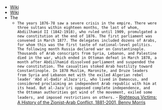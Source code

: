 - [Wiki](https://en.wikipedia.org/wiki/Russo-Turkish_War_(1877%E2%80%931878))
- [Wiki](https://en.wikipedia.org/wiki/History_of_the_Russo-Turkish_wars)
- The
	- `The years 1876-78 saw a severe crisis in the empire. There were three sultans within eighteen months, the last of whom, Abdiilhamid II (1842-1918), who ruled until 1909, promulgated a new constitution at the end of 1876. The first parliament was convened in March 1877. The delegates included dozens of Arabs, for whom this was the first taste of national-level politics. The following month Russia declared war on Constantinople. Thousands of Arab conscripts from Syria, Lebanon, and Palestine died in the war, which ended in Ottoman defeat in March 1878, a month after Abdiilhamid dissolved parliament and suspended the new constitution. The casualties stoked Arab hostility toward Constantinople. In 1878 Muslim, Maronite, and Druze leaders from Syria and Lebanon met with the exiled Algerian rebel leader 'Abd al-Qadir alJaza'iri, who lived in Damascus, and considered proclaiming an independent Arab republic with him at its head. But al-Jaza'iri opposed complete independence, and the Ottoman authorities got wind of the movement, exiled some leaders, and imposed restrictions on others.` - [Righteous Victims: A History of the Zionist-Arab Conflict, 1881-2001, Benny Morris](https://gateway.pinata.cloud/ipfs/bafykbzaced6rtb5d4wthw3wapbnqafd3w7znfmikvzx43dqifs5amzbyzltas?filename=Righteous%20Victims%3A%20A%20History%20of%20the%20Zionist-Arab%20Conflict%2C%20--%20Benny%20Morris%20--%202001%20--%20Vintage%20--%209780679744757%20--%200ffdde5f35058146403a55786f6cfc18%20--%20Anna%E2%80%99s%20Archive.pdf)